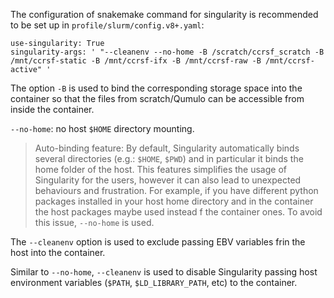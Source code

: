 The configuration of snakemake command for singularity is recommended to be set up in `profile/slurm/config.v8+.yaml`: 

```
use-singularity: True
singularity-args: ' "--cleanenv --no-home -B /scratch/ccrsf_scratch -B /mnt/ccrsf-static -B /mnt/ccrsf-ifx -B /mnt/ccrsf-raw -B /mnt/ccrsf-active" '
```

The option `-B` is used to bind the corresponding storage space into the container so that the files from scratch/Qumulo can be accessible from inside the container.  

`--no-home`: no host `$HOME` directory mounting. 
> Auto-binding feature: By default, Singularity automatically binds several directories (e.g.: `$HOME`, `$PWD`) and in particular it binds the home folder of the host. This features simplifies the usage of Singularity for the users, however it can also lead to unexpected behaviours and frustration. For example, if you have different python packages installed in your host home directory and in the container the host packages maybe used instead f the container ones. To avoid this issue, `--no-home` is used. 

The `--cleanenv` option is used to exclude passing EBV variables frin the host into the container.

Similar to `--no-home`, `--cleanenv` is used to disable Singularity passing host environment variables (`$PATH`, `$LD_LIBRARY_PATH`, etc) to the container.  

 
